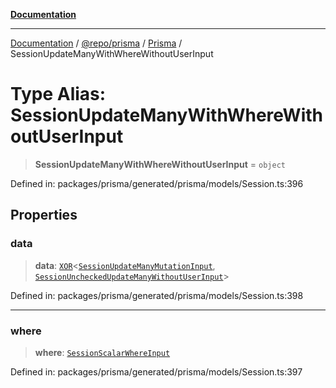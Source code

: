 [**Documentation**](../../../../../README.md)

***

[Documentation](../../../../../README.md) / [@repo/prisma](../../../README.md) / [Prisma](../README.md) / SessionUpdateManyWithWhereWithoutUserInput

# Type Alias: SessionUpdateManyWithWhereWithoutUserInput

> **SessionUpdateManyWithWhereWithoutUserInput** = `object`

Defined in: packages/prisma/generated/prisma/models/Session.ts:396

## Properties

### data

> **data**: [`XOR`](XOR.md)\<[`SessionUpdateManyMutationInput`](SessionUpdateManyMutationInput.md), [`SessionUncheckedUpdateManyWithoutUserInput`](SessionUncheckedUpdateManyWithoutUserInput.md)\>

Defined in: packages/prisma/generated/prisma/models/Session.ts:398

***

### where

> **where**: [`SessionScalarWhereInput`](SessionScalarWhereInput.md)

Defined in: packages/prisma/generated/prisma/models/Session.ts:397
